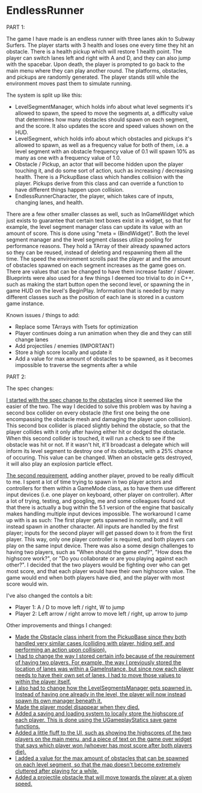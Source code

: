 # EndlessRunner
 
PART 1:

The game I have made is an endless runner with three lanes akin to Subway Surfers. The player starts with 3 health and loses one every time they hit an obstacle. There is a health pickup which will restore 1 health point. The player can switch lanes left and right with A and D, and they can also jump with the spacebar. Upon death, the player is prompted to go back to the main menu where they can play another round. The platforms, obstacles, and pickups are randomly generated. The player stands still while the environment moves past them to simulate running. 

The system is split up like this:
- LevelSegmentManager, which holds info about what level segments it's allowed to spawn, the speed to move the segments at, a difficulty value that determines how many obstacles should spawn on each segment, and the score. It also updates the score and speed values shown on the HUD.
- LevelSegment, which holds info about which obstacles and pickups it's allowed to spawn, as well as a frequency value for both of them, i.e. a level segment with an obstacle frequency value of 0.1 will spawn 10% as many as one with a frequency value of 1.0.
- Obstacle / Pickup, an actor that will become hidden upon the player touching it, and do some sort of action, such as increasing / decreasing health. There is a PickupBase class which handles collision with the player. Pickups derive from this class and can override a function to have different things happen upon collision.
- EndlessRunnerCharacter, the player, which takes care of inputs, changing lanes, and health.

There are a few other smaller classes as well, such as InGameWidget which just exists to guarantee that certain text boxes exist in a widget, so that for example, the level segment manager class can update its value with an amount of score. This is done using "meta = (BindWidget)". Both the level segment manager and the level segment classes utilize pooling for performance reasons. They hold a TArray of their already spawned actors so they can be reused, instead of deleting and respawning them all the time. The speed the environment scrolls past the player at and the amount of obstacles spawned on each segment increases as the game goes on. There are values that can be changed to have them increase faster / slower. Blueprints were also used for a few things I deemed too trivial to do in C++, such as making the start button open the second level, or spawning the in game HUD on the level's BeginPlay. Information that is needed by many different classes such as the position of each lane is stored in a custom game instance.

Known issues / things to add:
- Replace some TArrays with Tsets for optimization
- Player continues doing a run animation when they die and they can still change lanes
- Add projectiles / enemies (IMPORTANT)
- Store a high score locally and update it
- Add a value for max amount of obstacles to be spawned, as it becomes impossible to traverse the segments after a while



PART 2:

The spec changes:

[I started with the spec change to the obstacles](https://github.com/SokySergeant/EndlessRunnerUnreal/commit/10c07a1ed17f227d0bce28b71f3639032fa7c856) since it seemed like the easier of the two. The way I decided to solve this problem was by having a second box collider on every obstacle (the first one being the one encompassing the obstacle mesh and damaging the player upon collision). This second box collider is placed slightly behind the obstacle, so that the player collides with it only after having either hit or dodged the obstacle. When this second collider is touched, it will run a check to see if the obstacle was hit or not. If it wasn't hit, it'll broadcast a delegate which will inform its level segment to destroy one of its obstacles, with a 25% chance of occuring. This value can be changed. When an obstacle gets destroyed, it will also play an explosion particle effect.

[The second requirement](https://github.com/SokySergeant/EndlessRunnerUnreal/commit/8bb30901d7619d9cf923fdfc707fe24b9f3bf3c4), adding another player, proved to be really difficult to me. I spent a lot of time trying to spawn in two player actors and controllers for them within a GameMode class, as to have them use different input devices (i.e. one player on keyboard, other player on controller). After a lot of trying, testing, and googling, me and some colleagues found out that there is actually a bug within the 5.1 version of the engine that basically makes handling multiple input devices impossible. The workaround I came up with is as such: The first player gets spawned in normally, and it will instead spawn in another character. All inputs are handled by the first player; inputs for the second player will get passed down to it from the first player. This way, only one player controller is required, and both players can play on the same input device. There was also a some design challenges to having two players, such as "When should the game end?", "How does the highscore work?", or "Do you collaborate or are you playing against each other?". I decided that the two players would be fighting over who can get most score, and that each player would have their own highscore value. The game would end when both players have died, and the player with most score would win. 

I've also changed the contols a bit:
- Player 1: A / D to move left / right, W to jump
- Player 2: Left arrow / right arrow to move left / right, up arrow to jump

Other improvements and things I changed:
- [Made the Obstacle class inherit from the PickupBase since they both handled very similar cases (colliding with player, hiding self, and performing an action upon collision).](https://github.com/SokySergeant/EndlessRunnerUnreal/commit/10c07a1ed17f227d0bce28b71f3639032fa7c856)
- [I had to change the way I stored certain info because of the requirement of having two players. For example, the way I previously stored the location of lanes was within a GameInstance, but since now each player needs to have their own set of lanes, I had to move those values to within the player itself. ](https://github.com/SokySergeant/EndlessRunnerUnreal/commit/10c07a1ed17f227d0bce28b71f3639032fa7c856)
- [I also had to change how the LevelSegmentsManager gets spawned in. Instead of having one already in the level, the player will now instead spawn its own manager beneath it.](https://github.com/SokySergeant/EndlessRunnerUnreal/commit/8bb30901d7619d9cf923fdfc707fe24b9f3bf3c4)
- [Made the player model disappear when they died.](https://github.com/SokySergeant/EndlessRunnerUnreal/commit/8bb30901d7619d9cf923fdfc707fe24b9f3bf3c4)
- [Added a saving and loading system to locally store the highscore of each player. This is done using the UGameplayStatics save game functions.](https://github.com/SokySergeant/EndlessRunnerUnreal/commit/ac22338984266000748449d34d3e94ce37e901c8)
- [Added a little fluff to the UI, such as showing the highscores of the two players on the main menu, and a piece of text on the game over widget that says which player won (whoever has most score after both players die).](https://github.com/SokySergeant/EndlessRunnerUnreal/commit/aa041e886d19d77d282ac3b5b3cf46e736ec6117)
- [I added a value for the max amount of obstacles that can be spawned on each level segment, so that the map doesn't become extremely cluttered after playing for a while.](https://github.com/SokySergeant/EndlessRunnerUnreal/commit/10c07a1ed17f227d0bce28b71f3639032fa7c856)
- [Added a projectile obstacle that will move towards the player at a given speed.](https://github.com/SokySergeant/EndlessRunnerUnreal/commit/17eacacd2595118abe1e6b10f70c2efc2ea745ef)
